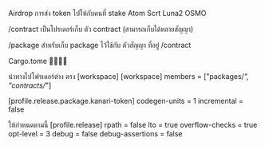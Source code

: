 Airdrop การส่ง token ไปให้กับคนที่ stake Atom Scrt Luna2 OSMO 

  /contract
    เป็นโปรเดอร์เก็บ ตัว contract (สามารถเก็บได้หลายสัญญา)

  /package
    สำหรับเก็บ package ไว้ใช้กับ ตัวสัญญา ที่อยู่ /contract


Cargo.tome 🦀🦀🦀🦀

นำทางไปโฟรเดอร์ต่าง ตรง [workspace]
 [workspace]
 members = ["packages/*", "contracts/*"]

 [profile.release.package.kanari-token]
 codegen-units = 1
 incremental = false

ให้กำหนดตามนี้
 [profile.release]
 rpath = false
 lto = true
 overflow-checks = true
 opt-level = 3
 debug = false
 debug-assertions = false


